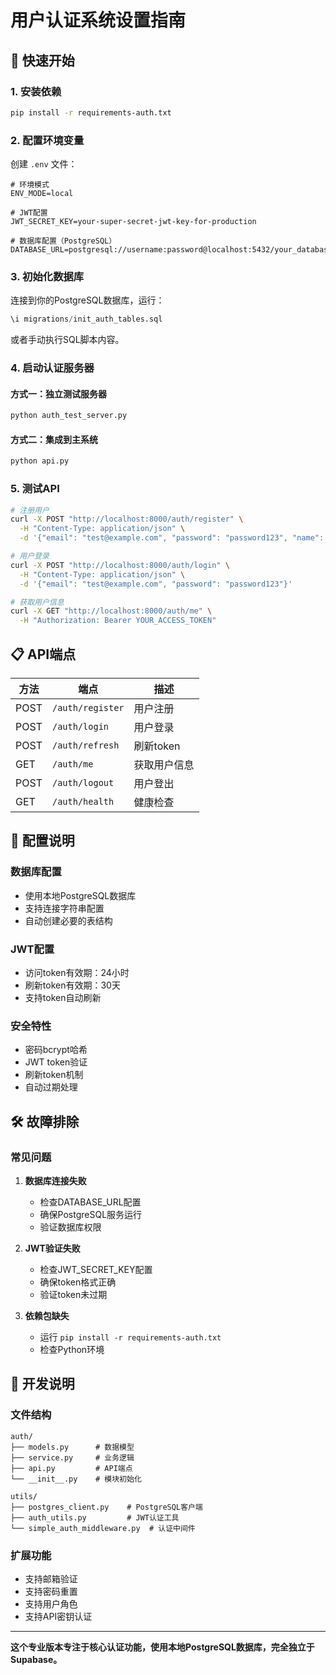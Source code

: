 # 用户认证系统设置指南

## 🚀 快速开始

### 1. 安装依赖

```bash
pip install -r requirements-auth.txt
```

### 2. 配置环境变量

创建 `.env` 文件：

```env
# 环境模式
ENV_MODE=local

# JWT配置
JWT_SECRET_KEY=your-super-secret-jwt-key-for-production

# 数据库配置（PostgreSQL）
DATABASE_URL=postgresql://username:password@localhost:5432/your_database
```

### 3. 初始化数据库

连接到你的PostgreSQL数据库，运行：

```sql
\i migrations/init_auth_tables.sql
```

或者手动执行SQL脚本内容。

### 4. 启动认证服务器

#### 方式一：独立测试服务器
```bash
python auth_test_server.py
```

#### 方式二：集成到主系统
```bash
python api.py
```

### 5. 测试API

```bash
# 注册用户
curl -X POST "http://localhost:8000/auth/register" \
  -H "Content-Type: application/json" \
  -d '{"email": "test@example.com", "password": "password123", "name": "Test User"}'

# 用户登录
curl -X POST "http://localhost:8000/auth/login" \
  -H "Content-Type: application/json" \
  -d '{"email": "test@example.com", "password": "password123"}'

# 获取用户信息
curl -X GET "http://localhost:8000/auth/me" \
  -H "Authorization: Bearer YOUR_ACCESS_TOKEN"
```

## 📋 API端点

| 方法 | 端点 | 描述 |
|------|------|------|
| POST | `/auth/register` | 用户注册 |
| POST | `/auth/login` | 用户登录 |
| POST | `/auth/refresh` | 刷新token |
| GET | `/auth/me` | 获取用户信息 |
| POST | `/auth/logout` | 用户登出 |
| GET | `/auth/health` | 健康检查 |

## 🔧 配置说明

### 数据库配置
- 使用本地PostgreSQL数据库
- 支持连接字符串配置
- 自动创建必要的表结构

### JWT配置
- 访问token有效期：24小时
- 刷新token有效期：30天
- 支持token自动刷新

### 安全特性
- 密码bcrypt哈希
- JWT token验证
- 刷新token机制
- 自动过期处理

## 🛠️ 故障排除

### 常见问题

1. **数据库连接失败**
   - 检查DATABASE_URL配置
   - 确保PostgreSQL服务运行
   - 验证数据库权限

2. **JWT验证失败**
   - 检查JWT_SECRET_KEY配置
   - 确保token格式正确
   - 验证token未过期

3. **依赖包缺失**
   - 运行 `pip install -r requirements-auth.txt`
   - 检查Python环境

## 📝 开发说明

### 文件结构
```
auth/
├── models.py      # 数据模型
├── service.py     # 业务逻辑
├── api.py         # API端点
└── __init__.py    # 模块初始化

utils/
├── postgres_client.py    # PostgreSQL客户端
├── auth_utils.py         # JWT认证工具
└── simple_auth_middleware.py  # 认证中间件
```

### 扩展功能
- 支持邮箱验证
- 支持密码重置
- 支持用户角色
- 支持API密钥认证

---

**这个专业版本专注于核心认证功能，使用本地PostgreSQL数据库，完全独立于Supabase。** 